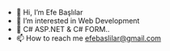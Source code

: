 - 👋 Hi, I’m Efe Başlılar
- 👀 I’m interested in Web Development
- 🌱 C# ASP.NET & C# FORM..
- 📫 How to reach me efebaslilar@gmail.com

<!---

--->
